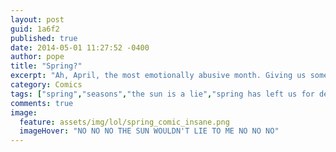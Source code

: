 ```yaml
---
layout: post
guid: 1a6f2
published: true
date: 2014-05-01 11:27:52 -0400
author: pope
title: "Spring?"
excerpt: "Ah, April, the most emotionally abusive month. Giving us some-- wait. Didn\'t we do this already? I feel some distant memory of a hope long ago that winter had finally ended. How long have we been stuck here? I don\'t think I want summer, it will just be too warm. Yes, everything is perfect and frozen now forever..."
category: Comics
tags: ["spring","seasons","the sun is a lie","spring has left us for dead","NEVER WARM","HELP US"]
comments: true 
image:
  feature: assets/img/lol/spring_comic_insane.png
  imageHover: "NO NO NO THE SUN WOULDN'T LIE TO ME NO NO NO"
---
```



